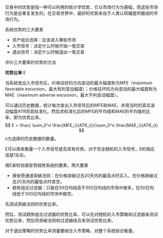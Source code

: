 交易中的优势是指一种可以利用的统计学优势，它以市场行为为基础，而这些市场行为是会重复发生的。在交易世界中，最好的优势来自于人类认知偏差所酿成的市场行为。

系统优势的三大要素
+ 资产组合选择：应该进入哪些市场
+ 入市信号：决定什么时候开始一笔交易
+ 退出信号：决定什么时候退出一笔交易

评价三大要素的优势的方法

**优势比率** E

当系统发出入市信号后，价格往好的方向变动的最大幅度称为MFE（maximum favorable excursion，最大有利变动幅度）；价格往坏的方向变动的最大幅度称为MAE（maximum adverse excursion，最大不利变动幅度）。

可以通过历史数据，统计每次发出入市信号后的MFE和MAE，并用当时的真实波动幅度ATR将其标准化。然后求标准化后的MFE的平均值和MAE的平均值的比率，即为优势比率。
$$
E = \frac{ \sum_0^n \frac{MFE_i}{ATR_i}}{\sum_0^n \frac{MAE_i}{ATR_i}}
$$
n为选择的历史数据的数量。

E可以用来衡量一个入市信号是否具有优势。对于完全随机的入市信号，E的值应该是1左右。

用E来检验唐安奇趋势系统的要素，两大要素
+ 唐安奇通道突破法则：在价格突破过去20天内的最高点时买入，在价格跌破过去20天内的最低点时卖空。
+ 趋势组合过滤器：只能在50日均线高于300日均线的市场中做多，在50日均线低于300日均线的市场中做空。

先测试突破法则的优势比率。

然后，测试趋势组合过滤器的优势比率，可以先对随机的入市策略和过滤器来测试优势比率，然后将突破法则和过滤器结合来测试优势比率。

对于退出策略的优势比率测量要结合入市策略，对整个系统综合衡量。

